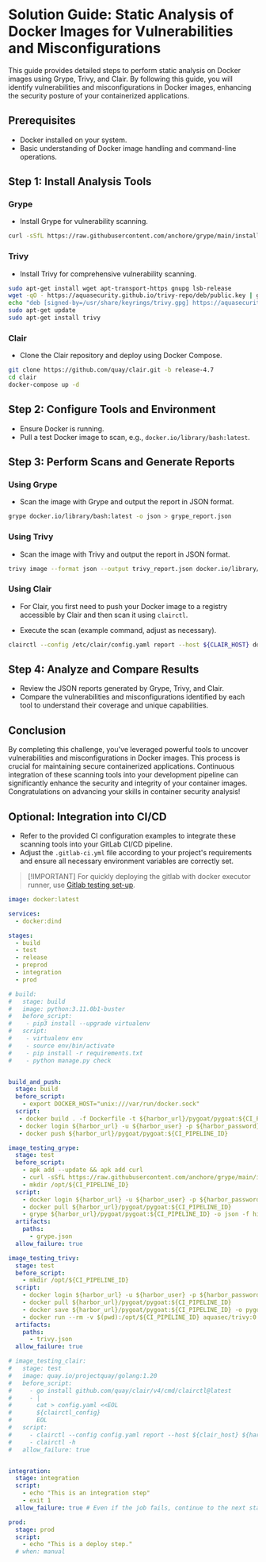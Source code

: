 # Solution Guide: Static Analysis of Docker Images for Vulnerabilities and Misconfigurations

This guide provides detailed steps to perform static analysis on Docker images using Grype, Trivy, and Clair. By following this guide, you will identify vulnerabilities and misconfigurations in Docker images, enhancing the security posture of your containerized applications.

## Prerequisites

- Docker installed on your system.
- Basic understanding of Docker image handling and command-line operations.

## Step 1: Install Analysis Tools

### Grype

- Install Grype for vulnerability scanning.

```bash
curl -sSfL https://raw.githubusercontent.com/anchore/grype/main/install.sh | sh -s -- -b /usr/local/bin
```

### Trivy

- Install Trivy for comprehensive vulnerability scanning.

```bash
sudo apt-get install wget apt-transport-https gnupg lsb-release
wget -qO - https://aquasecurity.github.io/trivy-repo/deb/public.key | gpg --dearmor | sudo tee /usr/share/keyrings/trivy.gpg > /dev/null
echo "deb [signed-by=/usr/share/keyrings/trivy.gpg] https://aquasecurity.github.io/trivy-repo/deb $(lsb_release -sc) main" | sudo tee -a /etc/apt/sources.list.d/trivy.list
sudo apt-get update
sudo apt-get install trivy
```

### Clair

- Clone the Clair repository and deploy using Docker Compose.

```bash
git clone https://github.com/quay/clair.git -b release-4.7
cd clair
docker-compose up -d
```

## Step 2: Configure Tools and Environment

- Ensure Docker is running.
- Pull a test Docker image to scan, e.g., `docker.io/library/bash:latest`.

## Step 3: Perform Scans and Generate Reports

### Using Grype

- Scan the image with Grype and output the report in JSON format.

```bash
grype docker.io/library/bash:latest -o json > grype_report.json
```

### Using Trivy

- Scan the image with Trivy and output the report in JSON format.

```bash
trivy image --format json --output trivy_report.json docker.io/library/bash:latest
```

### Using Clair

- For Clair, you first need to push your Docker image to a registry accessible by Clair and then scan it using `clairctl`.

- Execute the scan (example command, adjust as necessary).

```bash
clairctl --config /etc/clair/config.yaml report --host ${CLAIR_HOST} docker.io/library/bash:latest
```

## Step 4: Analyze and Compare Results

- Review the JSON reports generated by Grype, Trivy, and Clair.
- Compare the vulnerabilities and misconfigurations identified by each tool to understand their coverage and unique capabilities.

## Conclusion

By completing this challenge, you've leveraged powerful tools to uncover vulnerabilities and misconfigurations in Docker images. This process is crucial for maintaining secure containerized applications. Continuous integration of these scanning tools into your development pipeline can significantly enhance the security and integrity of your container images. Congratulations on advancing your skills in container security analysis!

## Optional: Integration into CI/CD

- Refer to the provided CI configuration examples to integrate these scanning tools into your GitLab CI/CD pipeline.
- Adjust the `.gitlab-ci.yml` file according to your project's requirements and ensure all necessary environment variables are correctly set.

> \[!IMPORTANT\]
> For quickly deploying the gitlab with docker executor runner, use [Gitlab testing set-up](../../../environment/gitlab/README.md).

```yaml
image: docker:latest

services:
  - docker:dind

stages:
  - build
  - test
  - release
  - preprod
  - integration
  - prod

# build:
#   stage: build
#   image: python:3.11.0b1-buster
#   before_script:
#    - pip3 install --upgrade virtualenv
#   script:
#    - virtualenv env
#    - source env/bin/activate
#    - pip install -r requirements.txt
#    - python manage.py check


build_and_push:
  stage: build
  before_script:
    - export DOCKER_HOST="unix:///var/run/docker.sock"
  script:
   - docker build . -f Dockerfile -t ${harbor_url}/pygoat/pygoat:${CI_PIPELINE_ID}
   - docker login ${harbor_url} -u ${harbor_user} -p ${harbor_password}
   - docker push ${harbor_url}/pygoat/pygoat:${CI_PIPELINE_ID}

image_testing_grype:
  stage: test
  before_script:
    - apk add --update && apk add curl
    - curl -sSfL https://raw.githubusercontent.com/anchore/grype/main/install.sh | sh -s -- -b /usr/local/bin
    - mkdir /opt/${CI_PIPELINE_ID}
  script:
    - docker login ${harbor_url} -u ${harbor_user} -p ${harbor_password}
    - docker pull ${harbor_url}/pygoat/pygoat:${CI_PIPELINE_ID}
    - grype ${harbor_url}/pygoat/pygoat:${CI_PIPELINE_ID} -o json -f high > grype.json
  artifacts:
    paths:
      - grype.json
  allow_failure: true

image_testing_trivy:
  stage: test
  before_script:
    - mkdir /opt/${CI_PIPELINE_ID}
  script:
    - docker login ${harbor_url} -u ${harbor_user} -p ${harbor_password}
    - docker pull ${harbor_url}/pygoat/pygoat:${CI_PIPELINE_ID}
    - docker save ${harbor_url}/pygoat/pygoat:${CI_PIPELINE_ID} -o pygoat.tar
    - docker run --rm -v $(pwd):/opt/${CI_PIPELINE_ID} aquasec/trivy:0.49.1 image --input /opt/${CI_PIPELINE_ID}/pygoat.tar -f json 1> trivy.json
  artifacts:
    paths:
      - trivy.json
  allow_failure: true

# image_testing_clair:
#   stage: test
#   image: quay.io/projectquay/golang:1.20
#   before_script:
#     - go install github.com/quay/clair/v4/cmd/clairctl@latest
#     - |
#       cat > config.yaml <<EOL
#       ${clairctl_config}
#       EOL
#   script:
#     - clairctl --config config.yaml report --host ${clair_host} ${harbor_url}/pygoat/pygoat:${CI_PIPELINE_ID}
#     - clairctl -h
#   allow_failure: true


integration:
  stage: integration
  script:
    - echo "This is an integration step"
    - exit 1
  allow_failure: true # Even if the job fails, continue to the next stages

prod:
  stage: prod
  script:
    - echo "This is a deploy step."
  # when: manual
```
